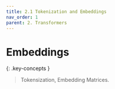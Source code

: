 ```yaml
---
title: 2.1 Tokenization and Embeddings
nav_order: 1
parent: 2. Transformers
---
```


# Embeddings

{: .key-concepts }
> Tokensization, Embedding Matrices.
